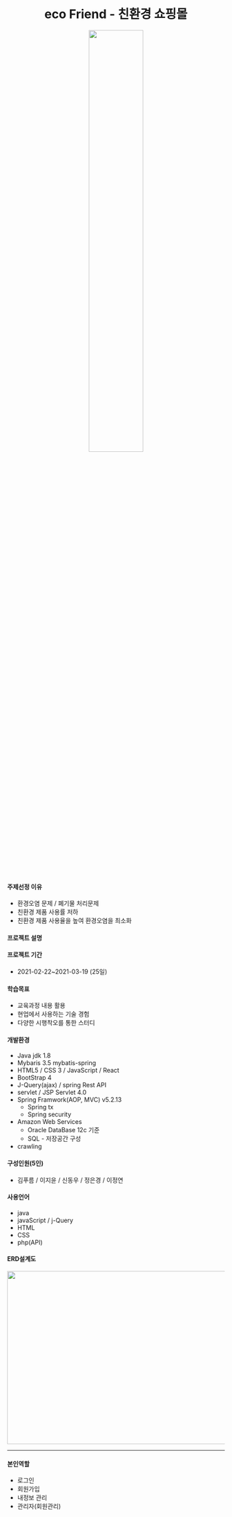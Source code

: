 <center>
<h1>eco Friend - 친환경 쇼핑몰 </h1>
</center>

<p align="center">
 <img src="https://user-images.githubusercontent.com/79494725/114126441-64e45700-9933-11eb-9083-5446ab3c8bf9.png" width="50%" height="50%">
</p>

#### 주제선정 이유
* 환경오염 문제 / 폐기물 처리문제
* 친환경 제품 사용률 저하
* 친환경 제품 사용율을 높여 환경오염을 최소화

#### 프로젝트 설명

#### 프로젝트 기간
* 2021-02-22~2021-03-19 (25일)

#### 학습목표
* 교육과정 내용 활용
* 현업에서 사용하는 기술 경험
* 다양한 시행착오를 통한 스터디

#### 개발환경
* Java jdk 1.8
* Mybaris 3.5 mybatis-spring
* HTML5 / CSS 3 / JavaScript / React
* BootStrap 4
* J-Query(ajax) / spring Rest API
* servlet / JSP Servlet 4.0
* Spring Framwork(AOP, MVC) v5.2.13
  * Spring tx
  * Spring security
* Amazon Web Services
  * Oracle DataBase 12c 기준
  * SQL - 저장공간 구성
* crawling

#### 구성인원(5인)
* 김푸름 / 이지윤 / 신동우 / 정은경 / 이정연

#### 사용언어
* java
* javaScript / j-Query
* HTML
* CSS
* php(API)

#### ERD설계도
<img src="https://user-images.githubusercontent.com/79494725/114125840-34e88400-9932-11eb-8b5a-188c9f72fc44.jpg" width="600" height="400">

***
#### 본인역할
* 로그인 
* 회원가입 
* 내정보 관리
* 관리자(회원관리)




